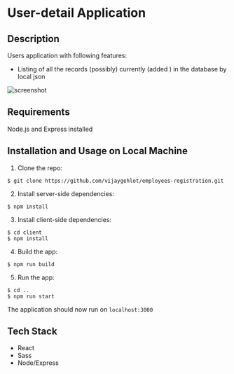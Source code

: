 # User-detail Application

## Description

Users application with following features:

* Listing of all the records (possibly) currently (added ) in the database by local json

![screenshot](https://user-images.githubusercontent.com/26818479/66987607-bb762980-f0de-11e9-9e82-60b3861aff84.png)



## Requirements

Node.js and Express installed

## Installation and Usage on Local Machine

1. Clone the repo:

```
$ git clone https://github.com/vijaygehlot/employees-registration.git

```
2. Install server-side dependencies:

```
$ npm install
```

3. Install client-side dependencies:

```
$ cd client
$ npm install
```

4. Build the app:

```
$ npm run build
```

5. Run the app:

```
$ cd ..
$ npm run start
```


The application should now run on <code>localhost:3000</code>

## Tech Stack

* React
* Sass
* Node/Express
